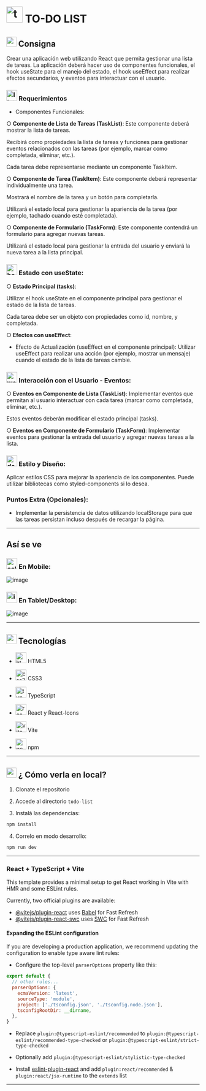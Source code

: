 # <img src="https://img.icons8.com/nolan/42/tasklist.png" width="42" alt="to do list"/> TO-DO LIST



## <img width="26" height="26" src="https://img.icons8.com/external-flatart-icons-flat-flatarticons/26/external-note-pad-user-interface-flatart-icons-flat-flatarticons.png" alt="note pad"/> Consigna

Crear una aplicación web utilizando React que permita gestionar una lista de tareas. La aplicación deberá hacer uso de componentes funcionales, el hook useState para el manejo del estado, el hook useEffect para realizar efectos secundarios, y eventos para interactuar con el usuario.

### <img width="28" height="28" src="https://img.icons8.com/color/28/list.png" alt="list"/> Requerimientos

- Componentes Funcionales:

○ **Componente de Lista de Tareas (TaskList)**: Este componente deberá mostrar la lista de tareas. 

Recibirá como propiedades la lista de tareas y funciones para gestionar eventos relacionados con las tareas (por ejemplo, marcar como completada, eliminar, etc.).

Cada tarea debe representarse mediante un componente TaskItem.

○ **Componente de Tarea (TaskItem)**: Este componente deberá representar individualmente una tarea.

Mostrará el nombre de la tarea y un botón para completarla.

Utilizará el estado local para gestionar la apariencia de la tarea (por ejemplo, tachado
cuando esté completada).

○ **Componente de Formulario (TaskForm)**: Este componente contendrá un formulario para agregar nuevas tareas.

Utilizará el estado local para gestionar la entrada del usuario y enviará la nueva tarea a la lista principal.

### <img width="28" height="28" src="https://img.icons8.com/external-justicon-flat-justicon/28/external-hook-pirates-justicon-flat-justicon.png" alt="hook"/> Estado con useState:

○ **Estado Principal (tasks)**:

Utilizar el hook useState en el componente principal para gestionar el estado de la lista
de tareas.

Cada tarea debe ser un objeto con propiedades como id, nombre, y completada.

○ **Efectos con useEffect**:

- Efecto de Actualización (useEffect en el componente principal): Utilizar useEffect para realizar una acción (por ejemplo, mostrar un mensaje) cuando el estado de la lista de tareas cambie.

### <img width="28" height="28" src="https://img.icons8.com/cotton/28/webpage-click.png" alt="webpage-click"/> Interacción con el Usuario - Eventos:

○ **Eventos en Componente de Lista (TaskList)**: Implementar eventos que permitan al usuario interactuar con cada tarea (marcar como completada, eliminar, etc.).

Estos eventos deberán modificar el estado principal (tasks).

○ **Eventos en Componente de Formulario (TaskForm)**: Implementar eventos para gestionar la entrada del usuario y agregar nuevas tareas a la lista.

### <img width="28" height="28" src="https://img.icons8.com/cute-clipart/28/design.png" alt="design"/> Estilo y Diseño:

Aplicar estilos CSS para mejorar la apariencia de los componentes. Puede utilizar bibliotecas como styled-components si lo desea.

### Puntos Extra (Opcionales):

- Implementar la persistencia de datos utilizando localStorage para que las tareas
persistan incluso después de recargar la página.


---

## Así se ve

### <img width="28" height="28" src="https://img.icons8.com/cute-clipart/28/cell-phone.png" alt="cell-phone"/> En Mobile:

![image](https://github.com/eugenia1984/desarrollador-web-con-react/assets/72580574/022ad5e0-fe36-4d5b-8842-a066a6494005)

### <img width="28" height="28" src="https://img.icons8.com/officel/28/ipad-pro.png" alt="ipad-pro"/> En Tablet/Desktop:

![image](https://github.com/eugenia1984/desarrollador-web-con-react/assets/72580574/2a332b9f-211f-4007-a8a5-60199b49acfe)

---

## <img width="26" height="26" src="https://img.icons8.com/fluency/26/monitor--v1.png" alt="monitor"/> Tecnologías

- <img width="28" height="28" src="https://img.icons8.com/color/28/html-5--v1.png" alt="html5"/> HTML5

- <img width="28" height="28" src="https://img.icons8.com/color/28/css3.png" alt="css3"/> CSS3

- <img width="28" height="28" src="https://img.icons8.com/color/28/typescript.png" alt="typescript"/> TypeScript

- <img width="28" height="28" src="https://img.icons8.com/office/28/react.png" alt="react"/> React y React-Icons

- <img width="28" height="28" src="https://img.icons8.com/color/28/vite.png" alt="vite"/> Vite

- <img width="28" height="28" src="https://img.icons8.com/color/28/npm.png" alt="npm"/> npm

---


## <img width="26" height="26" src="https://img.icons8.com/office/26/command-line.png" alt="command line"/> ¿ Cómo verla en local?

1. Clonate el repositorio

2. Accede al directorio `todo-list`

3. Instalá las dependencias:

```BASH
npm install
```

4. Correlo en modo desarrollo:

```BASH
npm run dev
```

---
### React + TypeScript + Vite

This template provides a minimal setup to get React working in Vite with HMR and some ESLint rules.

Currently, two official plugins are available:

- [@vitejs/plugin-react](https://github.com/vitejs/vite-plugin-react/blob/main/packages/plugin-react/README.md) uses [Babel](https://babeljs.io/) for Fast Refresh
- [@vitejs/plugin-react-swc](https://github.com/vitejs/vite-plugin-react-swc) uses [SWC](https://swc.rs/) for Fast Refresh

#### Expanding the ESLint configuration

If you are developing a production application, we recommend updating the configuration to enable type aware lint rules:

- Configure the top-level `parserOptions` property like this:

```js
export default {
  // other rules...
  parserOptions: {
    ecmaVersion: 'latest',
    sourceType: 'module',
    project: ['./tsconfig.json', './tsconfig.node.json'],
    tsconfigRootDir: __dirname,
  },
}
```

- Replace `plugin:@typescript-eslint/recommended` to `plugin:@typescript-eslint/recommended-type-checked` or `plugin:@typescript-eslint/strict-type-checked`

- Optionally add `plugin:@typescript-eslint/stylistic-type-checked`

- Install [eslint-plugin-react](https://github.com/jsx-eslint/eslint-plugin-react) and add `plugin:react/recommended` & `plugin:react/jsx-runtime` to the `extends` list

---
